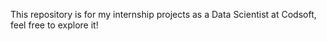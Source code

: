 This repository is for my internship projects as a Data Scientist at Codsoft, feel free to explore it!
